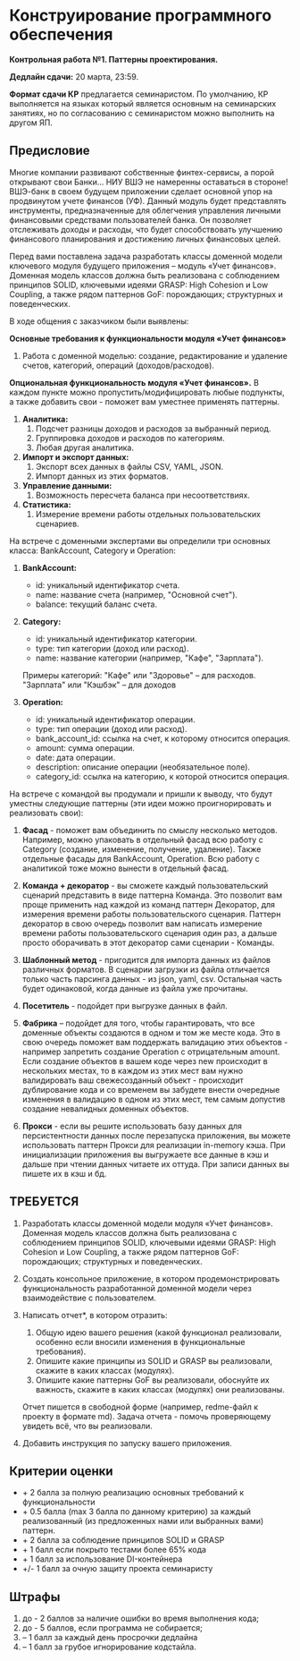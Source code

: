 # Конструирование программного обеспечения

**Контрольная работа №1. Паттерны проектирования.**

**Дедлайн сдачи:** 20 марта, 23:59.

**Формат сдачи КР** предлагается семинаристом. По умолчанию, КР выполняется на языках который является основным на семинарских занятиях, но по согласованию с семинаристом можно выполнить на другом ЯП.

## Предисловие

Многие компании развивают собственные финтех-сервисы, а порой открывают свои Банки... НИУ ВШЭ не намеренны оставаться в стороне! ВШЭ-банк в своем будущем приложении сделает основной упор на продвинутом учете финансов (УФ). Данный модуль будет представлять инструменты, предназначенные для облегчения управления личными финансовыми средствами пользователей банка. Он позволяет отслеживать доходы и расходы, что будет способствовать улучшению финансового планирования и достижению личных финансовых целей.

Перед вами поставлена задача разработать классы доменной модели ключевого модуля будущего приложения – модуль «Учет финансов». Доменная модель классов должна быть реализована с соблюдением принципов SOLID, ключевыми идеями GRASP: High Cohesion и Low Coupling, а также рядом паттернов GoF: порождающих; структурных и поведенческих.

В ходе общения с заказчиком были выявлены:

**Основные требования к функциональности модуля «Учет финансов»**

1. Работа с доменной моделью: создание, редактирование и удаление счетов, категорий, операций (доходов/расходов).

**Опциональная функциональность модуля «Учет финансов».** В каждом пункте можно пропустить/модифицировать любые подпункты, а также добавить свои - поможет вам уместнее применять паттерны.

1. **Аналитика:**
   1. Подсчет разницы доходов и расходов за выбранный период.
   2. Группировка доходов и расходов по категориям.
   3. Любая другая аналитика.
2. **Импорт и экспорт данных:**
   1. Экспорт всех данных в файлы CSV, YAML, JSON.
   2. Импорт данных из этих форматов.
3. **Управление данными:**
   1. Возможность пересчета баланса при несоответствиях.
4. **Статистика:**
   1. Измерение времени работы отдельных пользовательских сценариев.

На встрече с доменными экспертами вы определили три основных класса: BankAccount, Category и Operation:

1. **BankAccount:**
    * id: уникальный идентификатор счета.
    * name: название счета (например, "Основной счет").
    * balance: текущий баланс счета.

2. **Category:**
    * id: уникальный идентификатор категории.
    * type: тип категории (доход или расход).
    * name: название категории (например, "Кафе", "Зарплата").

   Примеры категорий: "Кафе" или "Здоровье" – для расходов. "Зарплата" или "Кэшбэк" – для доходов

3. **Operation:**
    * id: уникальный идентификатор операции.
    * type: тип операции (доход или расход).
    * bank\_account\_id: ссылка на счет, к которому относится операция.
    * amount: сумма операции.
    * date: дата операции.
    * description: описание операции (необязательное поле).
    * category\_id: ссылка на категорию, к которой относится операция.

На встрече с командой вы продумали и пришли к выводу, что будут уместны следующие паттерны (эти идеи можно проигнорировать и реализовать свои):

1. **Фасад** - поможет вам объединить по смыслу несколько методов. Например, можно упаковать в отдельный фасад всю работу с Category (создание, изменение, получение, удаление). Также отдельные фасады для BankAccount, Operation. Всю работу с аналитикой тоже можно вынести в отдельный фасад.

2. **Команда + декоратор** - вы сможете каждый пользовательский сценарий представить в виде паттерна Команда. Это позволит вам проще применить над каждой из команд паттерн Декоратор, для измерения времени работы пользовательского сценария. Паттерн декоратор в свою очередь позволит вам написать измерение времени работы пользовательского сценария один раз, а дальше просто оборачивать в этот декоратор сами сценарии - Команды.

3. **Шаблонный метод** - пригодится для импорта данных из файлов различных форматов. В сценарии загрузки из файла отличается только часть парсинга данных - из json, yaml, csv. Остальная часть будет одинаковой, когда данные из файла уже прочитаны.

4. **Посетитель** - подойдет при выгрузке данных в файл.

5. **Фабрика** – подойдет для того, чтобы гарантировать, что все доменные объекты создаются в одном и том же месте кода. Это в свою очередь поможет вам поддержать валидацию этих объектов - например запретить создание Operation с отрицательным amount. Если создание объектов в вашем коде через new происходит в нескольких местах, то в каждом из этих мест вам нужно валидировать ваш свежесозданный объект - происходит дублирование кода и со временем вы забудете внести очередные изменения в валидацию в одном из этих мест, тем самым допустив создание невалидных доменных объектов.

6. **Прокси** - если вы решите использовать базу данных для персистентности данных после перезапуска приложения, вы можете использовать паттерн Прокси для реализации in-memory кэша. При инициализации приложения вы выгружаете все данные в кэш и дальше при чтении данных читаете их оттуда. При записи данных вы пишете их в кэш и бд.

## ТРЕБУЕТСЯ

1. Разработать классы доменной модели модуля «Учет финансов». Доменная модель классов должна быть реализована с соблюдением принципов SOLID, ключевыми идеями GRASP: High Cohesion и Low Coupling, а также рядом паттернов GoF: порождающих; структурных и поведенческих.

2. Создать консольное приложение, в котором продемонстрировать функциональность разработанной доменной модели через взаимодействие с пользователем.

3. Написать отчет*, в котором отразить:
   1. Общую идею вашего решения (какой функционал реализовали, особенно если вносили изменения в функциональные требования).
   2. Опишите какие принципы из SOLID и GRASP вы реализовали, скажите в каких классах (модулях).
   3. Опишите какие паттерны GoF вы реализовали, обоснуйте их важность, скажите в каких классах (модулях) они реализованы.

   Отчет пишется в свободной форме (например, redme-файл к проекту в формате md). Задача отчета - помочь проверяющему увидеть всё, что вы реализовали.

4. Добавить инструкция по запуску вашего приложения.

## Критерии оценки

* \+ 2 балла за полную реализацию основных требований к функциональности
* \+ 0.5 балла (max 3 балла по данному критерию) за каждый реализованный (из предложенных нами или выбранных вами) паттерн.
* \+ 2 балла за соблюдение принципов SOLID и GRASP
* \+ 1 балл если покрыто тестами более 65% кода
* \+ 1 балл за использование DI-контейнера
* +/- 1 балл за очную защиту проекта семинаристу

## Штрафы

1. до - 2 баллов за наличие ошибки во время выполнения кода;
2. до - 5 баллов, если программа не собирается;
3. – 1 балл за каждый день просрочки дедлайна
4. – 1 балл за грубое игнорирование кодстайла.
